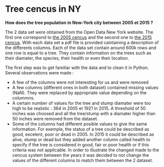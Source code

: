 # Tree cencus in NY
**How does the tree population in New-York city between 2005 et 2015 ?**
>
The 2 data set were obtained from the Open Data New York website. The first one correspond to [the 2005 cencus](https://data.cityofnewyork.us/Environment/2005-Street-Tree-Census/29bw-z7pj) and the second one to [the 2015 cencus](https://data.cityofnewyork.us/Environment/2015-Street-Tree-Census-Tree-Data/uvpi-gqnh). With each data set a pdf file is provided caintaining a description of the differents columns. Each of the data set contain around 600k rows and one row is equal to a tree. They contain information on the trees such as their diamater, the species, their health or even their location.
>
The first step was to get familiar with the data and to clean it in Python. Several observations were made :
  - A few of the columns were not interesting for us and were removed
  - A few columns (different ones in both dataset) contained missing values (NaN). They were replaced by appropriate value depending on the colummns.
  - A certain number of values for the tree and stump diamater were too high to be realistic : 364 in 2005 et 1921 in 2015. A threshold of 50 inches was choosed and all the tree/stump with a diamater higher than 50 inches were removed from the dataset.
  - Some of the columns had different posible values to give the same information. For exemple, the status of a tree could be described as good, excelent, poor or dead in 2005. In 2015 it could be described as alive, stump or dead but they added another column called health to specify if the tree is considered in good, fair or poor health or if this criteria was not applicable. In order to illustrate the changed made to the cencus system between the years it was decided to not change the values of the different columns to match them between the 2 dataset.
